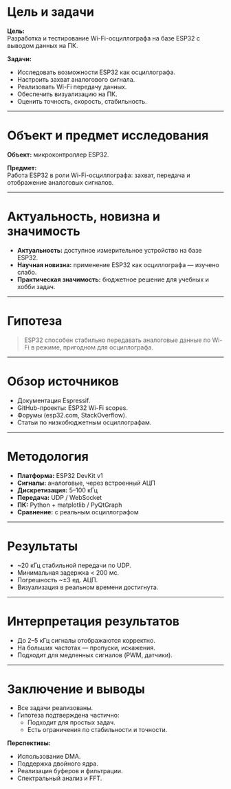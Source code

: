 # Цель и задачи

**Цель:**  
Разработка и тестирование Wi-Fi-осциллографа на базе ESP32 с выводом данных на ПК.

**Задачи:**

- Исследовать возможности ESP32 как осциллографа.
- Настроить захват аналогового сигнала.
- Реализовать Wi-Fi передачу данных.
- Обеспечить визуализацию на ПК.
- Оценить точность, скорость, стабильность.

---

# Объект и предмет исследования

**Объект:** микроконтроллер ESP32.

**Предмет:**  
Работа ESP32 в роли Wi-Fi-осциллографа: захват, передача и отображение аналоговых сигналов.

---

# Актуальность, новизна и значимость

- **Актуальность:** доступное измерительное устройство на базе ESP32.
- **Научная новизна:** применение ESP32 как осциллографа — изучено слабо.
- **Практическая значимость:** бюджетное решение для учебных и хобби задач.

---

# Гипотеза

> ESP32 способен стабильно передавать аналоговые данные по Wi-Fi в режиме, пригодном для осциллографа.

---

# Обзор источников

- Документация Espressif.
- GitHub-проекты: ESP32 Wi-Fi scopes.
- Форумы (esp32.com, StackOverflow).
- Статьи по низкобюджетным осциллографам.

---

# Методология

- **Платформа:** ESP32 DevKit v1  
- **Сигналы:** аналоговые, через встроенный АЦП  
- **Дискретизация:** 5–100 кГц  
- **Передача:** UDP / WebSocket  
- **ПК:** Python + matplotlib / PyQtGraph  
- **Сравнение:** с реальным осциллографом

---

# Результаты

- ~20 кГц стабильной передачи по UDP.
- Минимальная задержка < 200 мс.
- Погрешность ~±3 ед. АЦП.
- Визуализация в реальном времени достигнута.

---

# Интерпретация результатов

- До 2–5 кГц сигналы отображаются корректно.
- На больших частотах — пропуски, искажения.
- Подходит для медленных сигналов (PWM, датчики).

---

# Заключение и выводы

- Все задачи реализованы.
- Гипотеза подтверждена частично:
  - Подходит для простых задач.
  - Есть ограничения по стабильности и точности.

**Перспективы:**

- Использование DMA.
- Поддержка двойного ядра.
- Реализация буферов и фильтрации.
- Спектральный анализ и FFT.
